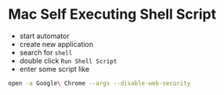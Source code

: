 # Mac Self Executing Shell Script

- start automator
- create new application
- search for `shell`
- double click `Run Shell Script`
- enter some script like

```bash
open -a Google\ Chrome --args --disable-web-security
```